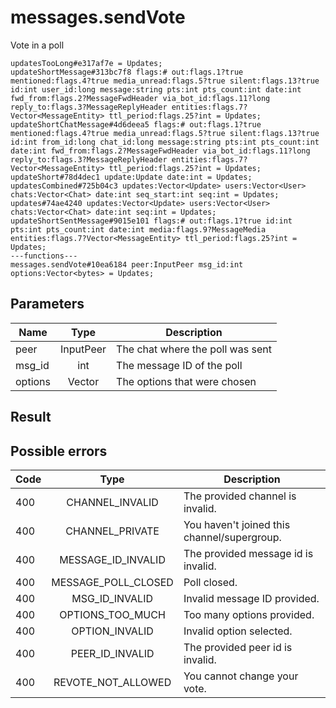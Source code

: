 # messages.sendVote
Vote in a poll

```
updatesTooLong#e317af7e = Updates;
updateShortMessage#313bc7f8 flags:# out:flags.1?true mentioned:flags.4?true media_unread:flags.5?true silent:flags.13?true id:int user_id:long message:string pts:int pts_count:int date:int fwd_from:flags.2?MessageFwdHeader via_bot_id:flags.11?long reply_to:flags.3?MessageReplyHeader entities:flags.7?Vector<MessageEntity> ttl_period:flags.25?int = Updates;
updateShortChatMessage#4d6deea5 flags:# out:flags.1?true mentioned:flags.4?true media_unread:flags.5?true silent:flags.13?true id:int from_id:long chat_id:long message:string pts:int pts_count:int date:int fwd_from:flags.2?MessageFwdHeader via_bot_id:flags.11?long reply_to:flags.3?MessageReplyHeader entities:flags.7?Vector<MessageEntity> ttl_period:flags.25?int = Updates;
updateShort#78d4dec1 update:Update date:int = Updates;
updatesCombined#725b04c3 updates:Vector<Update> users:Vector<User> chats:Vector<Chat> date:int seq_start:int seq:int = Updates;
updates#74ae4240 updates:Vector<Update> users:Vector<User> chats:Vector<Chat> date:int seq:int = Updates;
updateShortSentMessage#9015e101 flags:# out:flags.1?true id:int pts:int pts_count:int date:int media:flags.9?MessageMedia entities:flags.7?Vector<MessageEntity> ttl_period:flags.25?int = Updates;
---functions---
messages.sendVote#10ea6184 peer:InputPeer msg_id:int options:Vector<bytes> = Updates;
```

## Parameters
| Name | Type | Description |
| ---- | :----: | ----------- |
| peer | InputPeer | The chat where the poll was sent |
| msg_id | int | The message ID of the poll |
| options | Vector<bytes> | The options that were chosen |


## Result


## Possible errors
| Code | Type | Description |
| ---- | :----: | ----------- |
| 400 | CHANNEL_INVALID | The provided channel is invalid. |
| 400 | CHANNEL_PRIVATE | You haven't joined this channel/supergroup. |
| 400 | MESSAGE_ID_INVALID | The provided message id is invalid. |
| 400 | MESSAGE_POLL_CLOSED | Poll closed. |
| 400 | MSG_ID_INVALID | Invalid message ID provided. |
| 400 | OPTIONS_TOO_MUCH | Too many options provided. |
| 400 | OPTION_INVALID | Invalid option selected. |
| 400 | PEER_ID_INVALID | The provided peer id is invalid. |
| 400 | REVOTE_NOT_ALLOWED | You cannot change your vote. |

